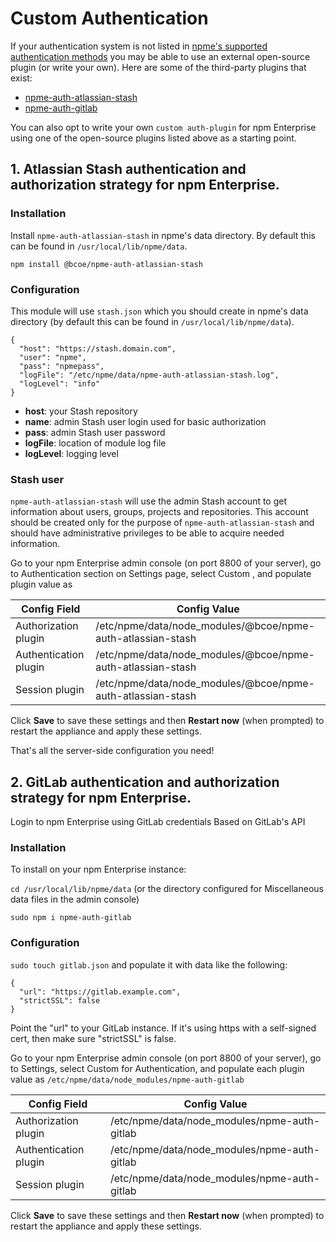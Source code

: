 # Custom Authentication

If your authentication system is not listed in [npme's supported authentication methods](/up-and-running/auth/#authentication) you may be able to use an external open-source plugin (or write your own). Here are some of the third-party plugins that exist:
 * [npme-auth-atlassian-stash](https://github.com/bcoe/npme-auth-atlassian-stash)
 * [npme-auth-gitlab](https://github.com/nexdrew/npme-auth-gitlab)

You can also opt to write your own `custom auth-plugin` for npm Enterprise using one of the open-source plugins listed above as a starting point.

## 1. Atlassian Stash authentication and authorization strategy for npm Enterprise.

### Installation

Install `npme-auth-atlassian-stash` in npme's data directory. By default this can be found in `/usr/local/lib/npme/data`.

```
npm install @bcoe/npme-auth-atlassian-stash
```

### Configuration

This module will use `stash.json` which you should create in npme's data directory (by default this can be found in `/usr/local/lib/npme/data`).
```
{
  "host": "https://stash.domain.com",
  "user": "npme",
  "pass": "npmepass",
  "logFile": "/etc/npme/data/npme-auth-atlassian-stash.log",
  "logLevel": "info"
}
```

* **host**: your Stash repository
* **name**: admin Stash user login used for basic authorization
* **pass**: admin Stash user password
* **logFile**: location of module log file
* **logLevel**: logging level

### Stash user

`npme-auth-atlassian-stash` will use the admin Stash account to get information about users, groups, projects and repositories. This account should be created only for the purpose of `npme-auth-atlassian-stash` and should have administrative privileges to be able to acquire needed information.

Go to your npm Enterprise admin console (on port 8800 of your server), go to Authentication section on Settings page, select Custom , and populate plugin value as


|Config Field           |Config Value|
|-----------------------|------------|
|Authorization plugin  | /etc/npme/data/node_modules/@bcoe/npme-auth-atlassian-stash  |
|Authentication plugin | /etc/npme/data/node_modules/@bcoe/npme-auth-atlassian-stash  |
|Session plugin        | /etc/npme/data/node_modules/@bcoe/npme-auth-atlassian-stash  |

Click **Save** to save these settings and then **Restart now** (when prompted) to restart the appliance and apply these settings.

That's all the server-side configuration you need!

## 2. GitLab authentication and authorization strategy for npm Enterprise.

Login to npm Enterprise using GitLab credentials
Based on GitLab's API

### Installation

To install on your npm Enterprise instance:

`cd /usr/local/lib/npme/data` (or the directory configured for Miscellaneous data files in the admin console)

```
sudo npm i npme-auth-gitlab
```

### Configuration

`sudo touch gitlab.json` and populate it with data like the following:

```
{
  "url": "https://gitlab.example.com",
  "strictSSL": false
}
```

Point the "url" to your GitLab instance. If it's using https with a self-signed cert, then make sure "strictSSL" is false.

Go to your npm Enterprise admin console (on port 8800 of your server), go to Settings, select Custom for Authentication, and populate each plugin value as `/etc/npme/data/node_modules/npme-auth-gitlab`


|Config Field           |Config Value|
|-----------------------|------------|
|Authorization plugin  | /etc/npme/data/node_modules/npme-auth-gitlab  |
|Authentication plugin | /etc/npme/data/node_modules/npme-auth-gitlab  |
|Session plugin        | /etc/npme/data/node_modules/npme-auth-gitlab  |

Click **Save** to save these settings and then **Restart now** (when prompted) to restart the appliance and apply these settings.
